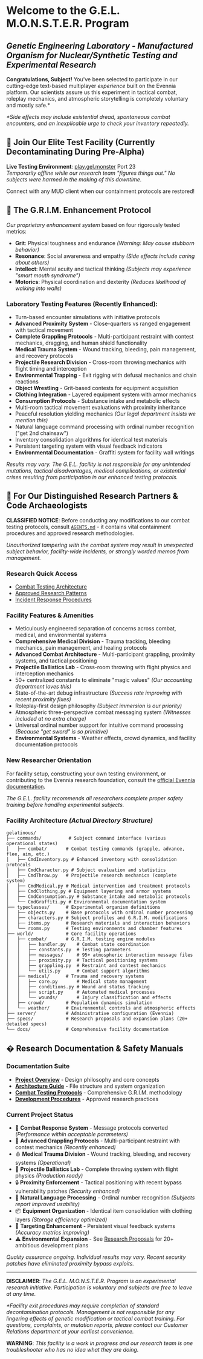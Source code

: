 # Welcome to the G.E.L. M.O.N.S.T.E.R. Program

## *Genetic Engineering Laboratory - Manufactured Organism for Nuclear/Synthetic Testing and Experimental Research*

**Congratulations, Subject!** You've been selected to participate in our cutting-edge text-based multiplayer *experience* built on the Evennia platform. Our scientists assure us this experiment in tactical combat, roleplay mechanics, and atmospheric storytelling is completely voluntary and mostly safe.*

*\*Side effects may include existential dread, spontaneous combat encounters, and an inexplicable urge to check your inventory repeatedly.*

## 🧪 Join Our Elite Test Facility (Currently Decontaminating During Pre-Alpha)

**Live Testing Environment**: [play.gel.monster](https://gel.monster) Port 23  
*Temporarily offline while our research team "figures things out." No subjects were harmed in the making of this downtime.*

Connect with any MUD client when our containment protocols are restored!

## 🧬 The G.R.I.M. Enhancement Protocol

*Our proprietary enhancement system* based on four rigorously tested metrics:

- **Grit**: Physical toughness and endurance *(Warning: May cause stubborn behavior)*
- **Resonance**: Social awareness and empathy *(Side effects include caring about others)*
- **Intellect**: Mental acuity and tactical thinking *(Subjects may experience "smart mouth syndrome")*
- **Motorics**: Physical coordination and dexterity *(Reduces likelihood of walking into walls)*

### Laboratory Testing Features (Recently Enhanced):
- Turn-based encounter simulations with initiative protocols
- **Advanced Proximity System** - Close-quarters vs ranged engagement with tactical movement
- **Complete Grappling Protocols** - Multi-participant restraint with contest mechanics, dragging, and human shield functionality  
- **Medical Trauma System** - Wound tracking, bleeding, pain management, and recovery protocols
- **Projectile Research Division** - Cross-room throwing mechanics with flight timing and interception
- **Environmental Trapping** - Exit rigging with defusal mechanics and chain reactions
- **Object Wrestling** - Grit-based contests for equipment acquisition
- **Clothing Integration** - Layered equipment system with armor mechanics
- **Consumption Protocols** - Substance intake and metabolic effects
- Multi-room tactical movement evaluations with proximity inheritance
- Peaceful resolution yielding mechanics *(Our legal department insists we mention this)*
- Natural language command processing with ordinal number recognition ("get 2nd chainsaw")
- Inventory consolidation algorithms for identical test materials
- Persistent targeting system with visual feedback indicators
- **Environmental Documentation** - Graffiti system for facility wall writings

*Results may vary. The G.E.L. facility is not responsible for any unintended mutations, tactical disadvantages, medical complications, or existential crises resulting from participation in our enhanced testing protocols.*

## 🔬 For Our Distinguished Research Partners & Code Archaeologists

**CLASSIFIED NOTICE**: Before conducting any modifications to our combat testing protocols, consult [`AGENTS.md`](AGENTS.md) - it contains vital containment procedures and approved research methodologies.

*Unauthorized tampering with the combat system may result in unexpected subject behavior, facility-wide incidents, or strongly worded memos from management.*

### Research Quick Access
- [Combat Testing Architecture](AGENTS.md#system-architecture)
- [Approved Research Patterns](AGENTS.md#common-patterns)
- [Incident Response Procedures](AGENTS.md#troubleshooting)

### Facility Features & Amenities
- Meticulously engineered separation of concerns across combat, medical, and environmental systems
- **Comprehensive Medical Division** - Trauma tracking, bleeding mechanics, pain management, and healing protocols
- **Advanced Combat Architecture** - Multi-participant grappling, proximity systems, and tactical positioning
- **Projectile Ballistics Lab** - Cross-room throwing with flight physics and interception mechanics
- 50+ centralized constants to eliminate "magic values" *(Our accounting department loves this)*
- State-of-the-art debug infrastructure *(Success rate improving with recent proximity fixes)*
- Roleplay-first design philosophy *(Subject immersion is our priority)*
- Atmospheric three-perspective combat messaging system *(Witnesses included at no extra charge)*
- Universal ordinal number support for intuitive command processing *(Because "get sword" is so primitive)*
- **Environmental Systems** - Weather effects, crowd dynamics, and facility documentation protocols

### New Researcher Orientation
For facility setup, constructing your own testing environment, or contributing to the Evennia research foundation, consult the [official Evennia documentation](https://github.com/evennia/evennia).

*The G.E.L. facility recommends all researchers complete proper safety training before handling experimental subjects.*

### Facility Architecture *(Actual Directory Structure)*

```
gelatinous/
├── commands/          # Subject command interface (various operational states)
│   ├── combat/       # Combat testing commands (grapple, advance, flee, aim, etc.)
│   ├── CmdInventory.py # Enhanced inventory with consolidation protocols
│   ├── CmdCharacter.py # Subject evaluation and statistics
│   ├── CmdThrow.py   # Projectile research mechanics (complete system)
│   ├── CmdMedical.py # Medical intervention and treatment protocols
│   ├── CmdClothing.py # Equipment layering and armor systems
│   ├── CmdConsumption.py # Substance intake and metabolic protocols
│   └── CmdGraffiti.py # Environmental documentation system
├── typeclasses/      # Experimental organism definitions
│   ├── objects.py    # Base protocols with ordinal number processing
│   ├── characters.py # Subject profiles and G.R.I.M. modifications
│   ├── items.py      # Research materials and interaction behaviors
│   └── rooms.py      # Testing environments and chamber features
├── world/            # Core facility operations
│   ├── combat/       # G.R.I.M. testing engine modules
│   │   ├── handler.py    # Combat state coordination
│   │   ├── constants.py  # Testing parameters
│   │   ├── messages/     # 95+ atmospheric interaction message files
│   │   ├── proximity.py  # Tactical positioning systems
│   │   ├── grappling.py  # Restraint and contest mechanics
│   │   └── utils.py      # Combat support algorithms
│   ├── medical/      # Trauma and recovery systems
│   │   ├── core.py       # Medical state management
│   │   ├── conditions.py # Wound and status tracking
│   │   ├── script.py     # Automated medical processes
│   │   └── wounds/       # Injury classification and effects
│   ├── crowd/        # Population dynamics simulation
│   └── weather/      # Environmental controls and atmospheric effects
├── server/           # Administrative configuration (Evennia)
├── specs/            # Research proposals and expansion plans (20+ detailed specs)
└── docs/             # Comprehensive facility documentation
```

## � Research Documentation & Safety Manuals

### Documentation Suite
- **[Project Overview](PROJECT_OVERVIEW.md)** - Design philosophy and core concepts
- **[Architecture Guide](ARCHITECTURE.md)** - File structure and system organization
- **[Combat Testing Protocols](specs/COMBAT_SYSTEM.md)** - Comprehensive G.R.I.M. methodology
- **[Development Procedures](DEVELOPMENT_GUIDE.md)** - Approved research practices

### Current Project Status
- 🧪 **Combat Response System** - Message protocols converted *(Performance within acceptable parameters)*
- 🧪 **Advanced Grappling Protocols** - Multi-participant restraint with contest mechanics *(Recently enhanced)*
- 🩸 **Medical Trauma Division** - Wound tracking, bleeding, and recovery systems *(Operational)*
- 💉 **Projectile Ballistics Lab** - Complete throwing system with flight physics *(Production ready)*
- 🔒 **Proximity Enforcement** - Tactical positioning with recent bypass vulnerability patches *(Security enhanced)*
- 🧠 **Natural Language Processing** - Ordinal number recognition *(Subjects report improved usability)*
- 📦 **Equipment Organization** - Identical item consolidation with clothing layers *(Storage efficiency optimized)*
- 🎯 **Targeting Enhancement** - Persistent visual feedback systems *(Accuracy metrics improving)*
- ⚠️ **Environmental Expansion** - See [Research Proposals](specs/) for 20+ ambitious development plans

*Quality assurance ongoing. Individual results may vary. Recent security patches have eliminated proximity bypass exploits.*

---

**DISCLAIMER**: *The G.E.L. M.O.N.S.T.E.R. Program is an experimental research initiative. Participation is voluntary and subjects are free to leave at any time.* 

*\*Facility exit procedures may require completion of standard decontamination protocols. Management is not responsible for any lingering effects of genetic modification or tactical combat training. For questions, complaints, or mutation reports, please contact our Customer Relations department at your earliest convenience.*

**WARNING**: *This facility is a work in progress and our research team is one troubleshooter who has no idea what they are doing.*

